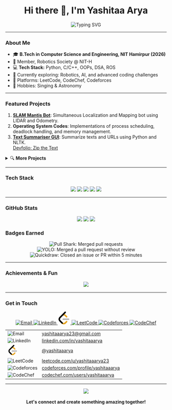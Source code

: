 <!-- Profile README - Yashitaa Arya -->

<h1 align="center">Hi there 👋, I'm Yashitaa Arya</h1>
<p align="center">
  <img src="https://readme-typing-svg.demolab.com?font=Fira+Code&weight=500&pause=1000&color=3F6AD8&center=true&width=400&lines=Tech+Enthusiast+%7C+Robotics+%7C+Coder;B.Tech+%7C+CSE+%40+NIT+Hamirpur+%282026%29;Let's+connect+%E2%9C%A8" alt="Typing SVG" />
</p>

---

### About Me
- 🎓 **B.Tech in Computer Science and Engineering, NIT Hamirpur (2026)**
- 🤖 Member, Robotics Society @ NIT-H
- 💻 **Tech Stack:** Python, C/C++, OOPs, DSA, ROS
- 🌱 Currently exploring: Robotics, AI, and advanced coding challenges
- 🎯 Platforms: LeetCode, CodeChef, Codeforces
- 🎵 Hobbies: Singing & Astronomy

---

### Featured Projects

1. [**SLAM Mantis Bot**](https://github.com/YashitaaArya/Mantis): Simultaneous Localization and Mapping bot using LIDAR and Odometry.
2. **Operating System Codes**: Implementations of process scheduling, deadlock handling, and memory management.
3. [**Text Summariser GUI**](https://github.com/YashitaaArya/Text-Summariser-UI): Summarize texts and URLs using Python and NLTK.  
   [Devfolio: Zip the Text](https://devfolio.co/projects/zip-the-text-635e)

<details>
<summary>🔍 <b>More Projects</b></summary>

- Explore my repositories—feedback and stars are always welcome!
</details>

---

### Tech Stack
<p align="center">
  <img src="https://img.shields.io/badge/Python-3776AB?style=for-the-badge&logo=python&logoColor=white"/>
  <img src="https://img.shields.io/badge/C++-00599C?style=for-the-badge&logo=cplusplus&logoColor=white"/>
  <img src="https://img.shields.io/badge/ROS-22314E?style=for-the-badge&logo=ros&logoColor=white"/>
  <img src="https://img.shields.io/badge/OOP-3F6AD8?style=for-the-badge"/>
  <img src="https://img.shields.io/badge/DSA-ff69b4?style=for-the-badge"/>
</p>

---

### GitHub Stats
<p align="center">
  <img src="https://github-readme-stats.vercel.app/api?username=YashitaaArya&show_icons=true&theme=radical" height="165"/>
  <img src="https://github-readme-streak-stats.herokuapp.com?user=YashitaaArya&theme=radical" height="165"/>
  <img src="https://github-readme-stats.vercel.app/api/top-langs/?username=YashitaaArya&layout=compact&theme=radical" height="165"/>
</p>

### Badges Earned

<p align="center">
  <img src="https://github.githubassets.com/images/modules/profile/achievements/pull-shark-default.png" title="Pull Shark: Merged pull requests" height="60">
  <img src="https://github.githubassets.com/images/modules/profile/achievements/yolo-default.png" title="YOLO: Merged a pull request without review" height="60">
  <img src="https://github.githubassets.com/images/modules/profile/achievements/quickdraw-default.png" title="Quickdraw: Closed an issue or PR within 5 minutes" height="60">
  <!-- Add more badges you earned by copying their image URLs -->
</p>

---

### Achievements & Fun
<p align="center">
  <img src="https://github-profile-trophy.vercel.app/?username=YashitaaArya&theme=radical&no-bg=true&row=1" />
</p>

---

### Get in Touch

<p align="center">
  <a href="mailto:yashitaaarya23@gmail.com" target="_blank">
    <img src="https://upload.wikimedia.org/wikipedia/commons/4/4e/Mail_%28iOS%29.svg" alt="Email" height="40"/>
  </a>
  <a href="https://www.linkedin.com/in/yashitaaarya/" target="_blank">
    <img src="https://cdn.jsdelivr.net/gh/devicons/devicon/icons/linkedin/linkedin-original.svg" alt="LinkedIn" height="40"/>
  </a>
  <a href="https://www.instagram.com/yashitaaarya/" target="_blank">
    <img src="image.png" alt="Instagram" height="40"/>
  </a>
  <a href="https://leetcode.com/u/yashitaaarya23/" target="_blank">
    <img src="assets/leetcode.png" alt="LeetCode" height="40"/>
  </a>
  <a href="https://codeforces.com/profile/yashitaaarya" target="_blank">
    <img src="assets/codeforces.png" alt="Codeforces" height="40"/>
  </a>
  <a href="https://www.codechef.com/users/yashitaaarya" target="_blank">
    <img src="assets/codechef.png" alt="CodeChef" height="40"/>
  </a>
</p>

<table>
  <tr>
    <td>
      <img src="https://upload.wikimedia.org/wikipedia/commons/4/4e/Mail_%28iOS%29.svg" alt="Email" height="32"/>
    </td>
    <td>
      <a href="mailto:yashitaaarya23@gmail.com">yashitaaarya23@gmail.com</a>
    </td>
  </tr>
  <tr>
    <td>
      <img src="https://cdn.jsdelivr.net/gh/devicons/devicon/icons/linkedin/linkedin-original.svg" alt="LinkedIn" height="32"/>
    </td>
    <td>
      <a href="https://www.linkedin.com/in/yashitaaarya/">linkedin.com/in/yashitaaarya</a>
    </td>
  </tr>
  <tr>
    <td>
      <img src="image.png" alt="Instagram" height="32"/>
    </td>
    <td>
      <a href="https://www.instagram.com/yashitaaarya/">@yashitaaarya</a>
    </td>
  </tr>
  <tr>
    <td>
      <img src="assets/leetcode.png" alt="LeetCode" height="32"/>
    </td>
    <td>
      <a href="https://leetcode.com/u/yashitaaarya23/">leetcode.com/u/yashitaaarya23</a>
    </td>
  </tr>
  <tr>
    <td>
      <img src="assets/codeforces.png" alt="Codeforces" height="32"/>
    </td>
    <td>
      <a href="https://codeforces.com/profile/yashitaaarya">codeforces.com/profile/yashitaaarya</a>
    </td>
  </tr>
  <tr>
    <td>
      <img src="assets/codechef.png" alt="CodeChef" height="32"/>
    </td>
    <td>
      <a href="https://www.codechef.com/users/yashitaaarya">codechef.com/users/yashitaaarya</a>
    </td>
  </tr>
</table>

---

<p align="center">
  <img src="https://komarev.com/ghpvc/?username=YashitaaArya&label=Profile+Views&color=3F6AD8&style=flat"/>
</p>

<p align="center"><b>Let's connect and create something amazing together!</b></p>

